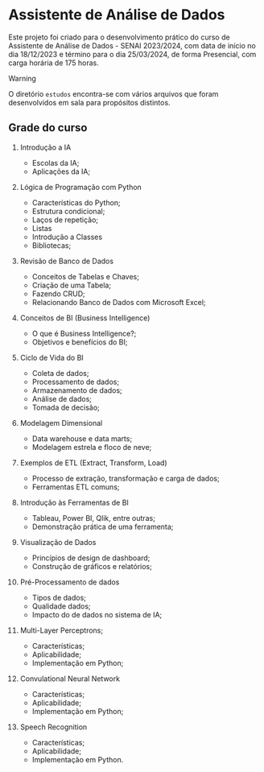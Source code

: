 # Assistente de Análise de Dados

Este projeto foi criado para o desenvolvimento prático do curso de Assistente de Análise de Dados - SENAI 2023/2024, com data de início no dia 18/12/2023 e término para o dia 25/03/2024, de forma Presencial, com carga horária de 175 horas.

> [!WARNING]
> O diretório ```estudos``` encontra-se com vários arquivos que foram desenvolvidos em sala para propósitos distintos.


## Grade do curso
1. Introdução a IA
   - Escolas da IA;
   - Aplicações da IA;

2. Lógica de Programação com Python
   - Características do Python;
   - Estrutura condicional;
   - Laços de repetição;
   - Listas
   - Introdução a Classes
   - Bibliotecas;

3. Revisão de Banco de Dados
   - Conceitos de Tabelas e Chaves;
   - Criação de uma Tabela;
   - Fazendo CRUD;
   - Relacionando Banco de Dados com Microsoft Excel;

4. Conceitos de BI (Business Intelligence)
   - O que é Business Intelligence?;
   - Objetivos e benefícios do BI;

5. Ciclo de Vida do BI
   - Coleta de dados;
   - Processamento de dados;
   - Armazenamento de dados;
   - Análise de dados;
   - Tomada de decisão;

6. Modelagem Dimensional
   - Data warehouse e data marts;
   - Modelagem estrela e floco de neve;

7. Exemplos de ETL (Extract, Transform, Load)
   - Processo de extração, transformação e carga de dados;
   - Ferramentas ETL comuns;

8. Introdução às Ferramentas de BI
   - Tableau, Power BI, Qlik, entre outras;
   - Demonstração prática de uma ferramenta;

9. Visualização de Dados
   - Princípios de design de dashboard;
   - Construção de gráficos e relatórios;

10. Pré-Processamento de dados
    - Tipos de dados;
    - Qualidade dados;
    - Impacto do de dados no sistema de IA;

11. Multi-Layer Perceptrons;
    - Características;
    - Aplicabilidade;
    - Implementação em Python;

12. Convulational Neural Network
    - Características;
    - Aplicabilidade;
    - Implementação em Python;

13. Speech Recognition
    - Características;
    - Aplicabilidade;
    - Implementação em Python.

